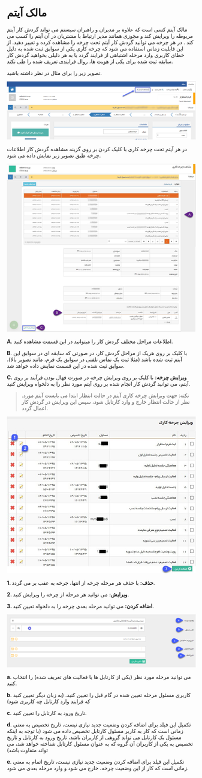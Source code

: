 # مالک آیتم

مالک آیتم کسی است که علاوه بر مدیران و راهبران سیستم می تواند گردش کار آیتم مربوطه را ویرایش کند و مجوزی همانند مدیر ارتباط با مشتریان در آن آیتم را کسب می کند . در هر چرخه می توانید گردش کار آیتم تحت چرخه را مشاهده کرده و تغییر دهید. از این قابلیت زمانی استفاده می شود که چرخه کاری یکی از سوابق ثبت شده به دلیل خطای کاربری وارد مرحله اشتباهی از فرایند گردد یا به هر دلیلی بخواهید گردش کار سابقه ثبت شده برای یکی از هویت ها، روال فرایندی تعریف شده را طی نکند.

تصویر زیر را برای مثال در نظر داشته باشید.

![](itemowner1.png)

در هر آیتم تحت چرخه کاری با کلیک کردن بر روی گزینه مشاهده گردش کار اطلاعات چرخه طبق تصویر زیر نمایش داده می شود.

![](itemowner2.png)

**A**. اطلاعات مراحل مختلف گردش کار را میتوانید در این قسمت مشاهده کنید.

**B**. با کلیک بر روی هریک از مراحل گردش کار، در صورتی که سابقه ای در سوابق این آیتم ثبت شده باشد (مثلا ثبت یک تماس تلفنی در سوابق یک فرم، مانند تصویر بالا)، سوابق ثبت شده در این قسمت نمایش داده خواهد شد.

**C. ویرایش چرخه:** با کلیک بر روی ویرایش چرخه در صورت فهال بودن فرآیند بر روی آیتم، می توانید گردش کار انجام شده بر روی آیتم مورد نظر را به دلخواه ویرایش کنید.
 
>  .نکته: جهت ویرایش چرخه کاری آیتم در حالت انتظار ابتدا می بایست آیتم مورد نظر از حالت انتظار خارج و وارد کارتابل شود، سپس این ویرایش در گردش کار اعمال گردد.
 
 ![](itemowner3.jpg)
 
**1. حذف:** با حذف هر مرحله چرخه از انتها، جرخه به عقب بر می گردد.

**2. ویرایش:** می توانید هر مرحله از چرخه را ویرایش کنید.

**3. اضافه کردن:** می توانید مرحله بعدی چرخه را به دلخواه تعیین کنید.

![](itemowner4.png)


**a**. می توانید مرحله مورد نظر (یکی از کارتابل ها یا فعالیت های تعریف شده) را انتخاب کنید.

**b**. کاربری مسئول مرحله تعیین شده در گام قبل را تعیین کنید. (به زبان دیگر تعیین کنید که فرایند وارد کارتابل چه کاربری شود)

**c**. تاریخ ورود به کارتابل را تعیین کنید.

**d**. تکمیل این فیلد برای اضافه کردن وضعیت جدید نیازی نیست، تاریخ تخصیص به معنی زمانی است که کار به کاربر مسئول کارتابل تخصیص داده می شود (با توجه به اینکه مسئول یک کارتابل می تواند گروهی از کاربران باشد، تاریخ ورود به کارتابل و تاریخ تخصیص به یکی از کاربران آن گروه که به عنوان مسئول کارتابل شناخته خواهد شد، می تواند متفاوت باشد)

**e**. تکمیل این فیلد برای اضافه کردن وضعیت جدید نیازی نیست، تاریخ اتمام به معنی زمانی است که کار از این وضعیت چرخه، خارج می شود و وارد مرحله بعدی می شود.


